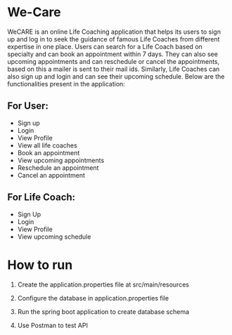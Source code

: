 # We-Care

WeCARE is an online Life Coaching application that helps its users to sign up and log in to seek the guidance of famous Life Coaches from different expertise in one place. Users can search for a Life Coach based on specialty and can book an appointment within 7 days. They can also see upcoming appointments and can reschedule or cancel the appointments, based on this a mailer is sent to their mail ids.
Similarly, Life Coaches can also sign up and login and can see their upcoming schedule. 
Below are the functionalities present in the application:
## For User:
* Sign up
* Login
* View Profile
* View all life coaches
* Book an appointment
* View upcoming appointments
* Reschedule an appointment
* Cancel an appointment
## For Life Coach:
* Sign Up
* Login
* View Profile
* View upcoming schedule


# How to run

1. Create the application.properties file at src/main/resources

2. Configure the database in application.properties file

3. Run the spring boot application to create database schema

4. Use Postman to test API